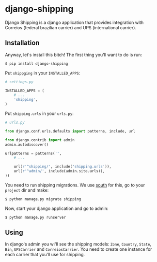 django-shipping
===============

Django Shipping is a django application that provides integration with Correios (federal brazilian carrier) and UPS (international carrier).


## Installation

Anyway, let's install this bitch! The first thing you'll want to do is run:

``` bash
$ pip install django-shipping
```

Put ``shippging`` in your ``INSTALLED_APPS``:

``` python
# settings.py

INSTALLED_APPS = (
    # ...
    'shipping',
)

```

Put ``shipping.urls`` in your ``urls.py``:

``` python
# urls.py

from django.conf.urls.defaults import patterns, include, url

from django.contrib import admin
admin.autodiscover()

urlpatterns = patterns('',
    # ...

    url(r'^shipping/', include('shipping.urls')),
    url(r'^admin/', include(admin.site.urls)),
))

```


You need to run shipping migrations. We use [south](http://south.readthedocs.org/en/latest/index.html) for this, go to your ``project`` dir and make:

``` bash
$ python manage.py migrate shipping
```

Now, start your django application and go to admin:

``` bash
$ python manage.py runserver
```

## Using

In django's admin you wi'll see the shipping models: ``Zone``, ``Country``, ``State``, ``Bin``, ``UPSCarrier`` and ``CorreiosCarrier``. You need to create one instance for each carrier that you'll use
for shipping.
